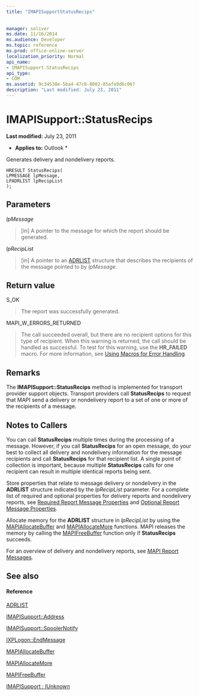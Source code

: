 ```yaml
---
title: "IMAPISupportStatusRecips"
 
 
manager: soliver
ms.date: 11/16/2014
ms.audience: Developer
ms.topic: reference
ms.prod: office-online-server
localization_priority: Normal
api_name:
- IMAPISupport.StatusRecips
api_type:
- COM
ms.assetid: 9c34538e-5ba4-47c8-8002-85afa9d6c067
description: "Last modified: July 23, 2011"
---
```


# IMAPISupport::StatusRecips

 **Last modified:** July 23, 2011 
  
 * **Applies to:** Outlook * 
  
Generates delivery and nondelivery reports.
  
```
HRESULT StatusRecips(
LPMESSAGE lpMessage,
LPADRLIST lpRecipList
);
```

## Parameters

 _lpMessage_
  
> [in] A pointer to the message for which the report should be generated.
    
 _lpRecipList_
  
> [in] A pointer to an [ADRLIST](adrlist.md) structure that describes the recipients of the message pointed to by  _lpMessage_.
    
## Return value

S_OK 
  
> The report was successfully generated.
    
MAPI_W_ERRORS_RETURNED 
  
> The call succeeded overall, but there are no recipient options for this type of recipient. When this warning is returned, the call should be handled as successful. To test for this warning, use the **HR_FAILED** macro. For more information, see [Using Macros for Error Handling](using-macros-for-error-handling.md).
    
## Remarks

The **IMAPISupport::StatusRecips** method is implemented for transport provider support objects. Transport providers call **StatusRecips** to request that MAPI send a delivery or nondelivery report to a set of one or more of the recipients of a message. 
  
## Notes to Callers

You can call **StatusRecips** multiple times during the processing of a message. However, if you call **StatusRecips** for an open message, do your best to collect all delivery and nondelivery information for the message recipients and call **StatusRecips** for that recipient list. A single point of collection is important, because multiple **StatusRecips** calls for one recipient can result in multiple identical reports being sent. 
  
Store properties that relate to message delivery or nondelivery in the **ADRLIST** structure indicated by the  _lpRecipList_ parameter. For a complete list of required and optional properties for delivery reports and nondelivery reports, see [Required Report Message Properties](required-report-message-properties.md) and [Optional Report Message Properties](optional-report-message-properties.md). 
  
Allocate memory for the **ADRLIST** structure in  _lpRecipList_ by using the [MAPIAllocateBuffer](mapiallocatebuffer.md) and [MAPIAllocateMore](mapiallocatemore.md) functions. MAPI releases the memory by calling the [MAPIFreeBuffer](mapifreebuffer.md) function only if **StatusRecips** succeeds. 
  
For an overview of delivery and nondelivery reports, see [MAPI Report Messages](mapi-report-messages.md).
  
## See also

#### Reference

[ADRLIST](adrlist.md)
  
[IMAPISupport::Address](imapisupport-address.md)
  
[IMAPISupport::SpoolerNotify](imapisupport-spoolernotify.md)
  
[IXPLogon::EndMessage](ixplogon-endmessage.md)
  
[MAPIAllocateBuffer](mapiallocatebuffer.md)
  
[MAPIAllocateMore](mapiallocatemore.md)
  
[MAPIFreeBuffer](mapifreebuffer.md)
  
[IMAPISupport : IUnknown](imapisupportiunknown.md)

